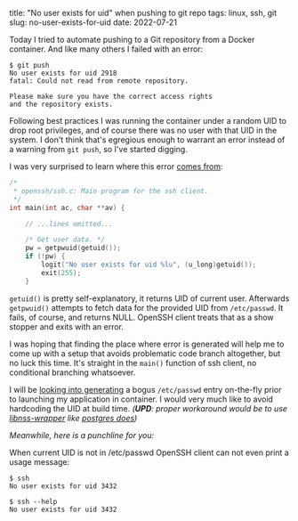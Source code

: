 title: "No user exists for uid" when pushing to git repo
tags: linux, ssh, git
slug: no-user-exists-for-uid
date: 2022-07-21


Today I tried to automate pushing to a Git repository from a Docker container.
And like many others I failed with an error:

```
$ git push
No user exists for uid 2918
fatal: Could not read from remote repository.

Please make sure you have the correct access rights
and the repository exists.
```

Following best practices I was running the container under a random UID to
drop root privileges, and of course there was no user with that UID in the
system. I don't think that's egregious enough to warrant an error instead
of a warning from `git push`, so I've started digging.

I was very surprised to learn where this error [comes from][ssh.c]:

[ssh.c]: https://github.com/openssh/openssh-portable/blob/c46f6fed419167c1671e4227459e108036c760f8/ssh.c#L659-L664

```c
/*
 * openssh/ssh.c: Main program for the ssh client.
 */
int main(int ac, char **av) {

    // ...lines omitted...

    /* Get user data. */
    pw = getpwuid(getuid());
    if (!pw) {
        logit("No user exists for uid %lu", (u_long)getuid());
        exit(255);
    }
```

`getuid()` is pretty self-explanatory, it returns UID of current user.
Afterwards `getpwuid()` attempts to fetch data for the provided UID from
`/etc/passwd`. It fails, of course, and returns NULL. OpenSSH client treats
that as a show stopper and exits with an error.

I was hoping that finding the place where error is generated will help me to
come up with a setup that avoids problematic code branch altogether,
but no luck this time. It's straight in the `main()` function of ssh client,
no conditional branching whatsoever.

I will be [looking into generating][bogus] a bogus `/etc/passwd` entry on-the-fly prior
to launching my application in container. I would very much like to avoid
hardcoding the UID at build time.
_(**UPD**: proper workaround would be to use [libnss-wrapper] like [postgres does])_

[bogus]: https://github.com/sio/microblog-server/blob/1468a8832805f8a72252473020085495d31efcb9/container/addpasswd.c
[libnss-wrapper]: https://cwrap.org/nss_wrapper.html
[postgres does]: https://github.com/docker-library/postgres/blob/623c00456eab020e203704232c9bd7703ed7ff34/docker-entrypoint.sh#L76-L82

*Meanwhile, here is a punchline for you:*

When current UID is not in /etc/passwd OpenSSH client can not even print a
usage message:

```
$ ssh
No user exists for uid 3432

$ ssh --help
No user exists for uid 3432
```
